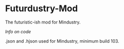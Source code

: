 # Futurdustry-Mod
The futuristic-ish mod for Mindustry.

*Info on code*

.json and .hjson used for Mindustry, minimum build 103.
